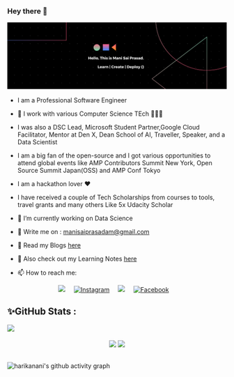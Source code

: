 ### Hey there 👋
![Banner](https://raw.githubusercontent.com/manisaiprasad/notes/master/images/bg.png)

- I am a Professional Software Engineer 

- 🔭 I work with various Computer Science TEch 👨🏽‍💻

- I was also a DSC Lead, Microsoft Student Partner,Google Cloud Facilitator, Mentor at Den X, Dean School of AI, Traveller, Speaker, and a Data Scientist

- I am a big fan of the open-source and I got various opportunities to attend global events like AMP Contributors Summit New York, Open Source Summit Japan(OSS) and AMP Conf Tokyo

- I am a hackathon lover ❤️ 

- I have received a couple of Tech Scholarships from courses to tools, travel grants and many others
Like 5x Udacity Scholar 

- 🌱 I’m currently working on Data Science

- 💬 Write me on : manisaiprasadam@gmail.com


- 📕 Read my Blogs [here](https://mspblog.netlify.app/) 

- 📝 Also check out my Learning Notes [here](https://manisaiprasad.github.io/notes/)


- 📫 How to reach me:


<p align='center'>
  <a href="https://www.linkedin.com/in/manisaiprasad/"><img src="https://img.shields.io/badge/linkedin-%230077B5.svg?&style=for-the-badge&logo=linkedin&logoColor=white" /></a>&nbsp;&nbsp;&nbsp;&nbsp;
  <a href="https://www.instagram.com/mmanisai" target="_blank"><img src="https://img.shields.io/badge/Instagram-%23E4405F.svg?&style=for-the-badge&logo=instagram&logoColor=white" alt="Instagram"></a>&nbsp;&nbsp;&nbsp;&nbsp;
  <a href="mailto:manisaiprasadam@gmail.com?subject=Olá%20Punit"><img src="https://img.shields.io/badge/gmail-%23D14836.svg?&style=for-the-badge&logo=gmail&logoColor=white" /></a>&nbsp;&nbsp;&nbsp;&nbsp;
  <a href="https://www.facebook.com/m.manisai" target="_blank"><img src="https://img.shields.io/badge/Facebook-%231877F2.svg?&style=for-the-badge&logo=facebook&logoColor=white" alt="Facebook"></a>&nbsp;&nbsp;&nbsp;&nbsp;
</p>


<!--
**manisaiprasad/manisaiprasad** is a ✨ _special_ ✨ repository because its `README.md` (this file) appears on your GitHub profile.

Here are some ideas to get you started:

- 🔭 I’m currently working on ...
- 🌱 I’m currently learning ...
- 👯 I’m looking to collaborate on ...
- 🤔 I’m looking for help with ...
- 💬 Ask me about ...
- 📫 How to reach me: ...
- 😄 Pronouns: ...
- ⚡ Fun fact: ...
-->
## ✨GitHub Stats  : 
<div>
  <img width="48%" src="https://github-profile-trophy.vercel.app/?username=manisaiprasad&theme=onedark&column=3">
</div>
<br/>
<div align="center">

  <img width="48%" src="https://github-readme-stats.vercel.app/api?username=manisaiprasad&show_icons=true&theme=tokyonight" />
  <img width="48%" src="https://github-readme-streak-stats.herokuapp.com/?user=manisaiprasad&theme=tokyonight" />
</div>

<br/>  

![harikanani's github activity graph](https://activity-graph.herokuapp.com/graph?username=manisaiprasad&theme=nord) 
